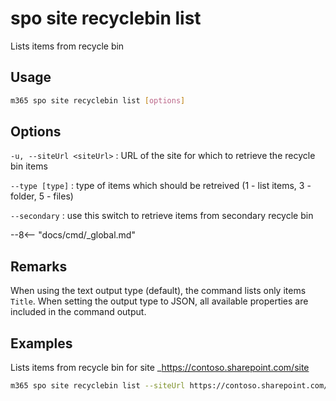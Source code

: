 # spo site recyclebin list

Lists items from recycle bin

## Usage

```sh
m365 spo site recyclebin list [options]
```

## Options

`-u, --siteUrl <siteUrl>`
: URL of the site for which to retrieve the recycle bin items

`--type [type]`
: type of items which should be retreived (1 - list items, 3 - folder, 5 - files)

`--secondary`
: use this switch to retrieve items from secondary recycle bin

--8<-- "docs/cmd/_global.md"

## Remarks

When using the text output type (default), the command lists only items `Title`. When setting the output type to JSON, all available properties are included in the command output.

## Examples

Lists items from recycle bin for site _https://contoso.sharepoint.com/site

```sh
m365 spo site recyclebin list --siteUrl https://contoso.sharepoint.com/site
```